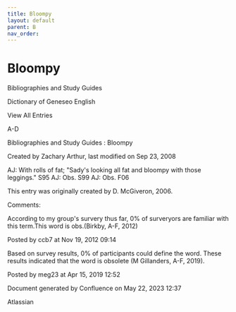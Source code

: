 ```yaml
---
title: Bloompy
layout: default
parent: B
nav_order:
---
```


# Bloompy

Bibliographies and Study Guides

Dictionary of Geneseo English

View All Entries

A-D

Bibliographies and Study Guides : Bloompy

Created by  Zachary Arthur, last modified on Sep 23, 2008

AJ: With rolls of fat; &quot;Sady's looking all fat and bloompy with those leggings.&quot; S95 AJ: Obs. S99 AJ: Obs. F06 

This entry was originally created by D. McGiveron, 2006.

Comments:

According to my group's survery thus far, 0% of surveryors are familiar with this term.This word is obs.(Birkby, A-F, 2012)

Posted by ccb7 at Nov 19, 2012 09:14

Based on survey results, 0% of participants could define the word. These results indicated that the word is obsolete (M Gillanders, A-F, 2019).

Posted by meg23 at Apr 15, 2019 12:52

Document generated by Confluence on May 22, 2023 12:37

Atlassian
